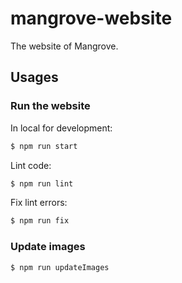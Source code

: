 # mangrove-website

The website of Mangrove.

## Usages

### Run the website

In local for development:
```bash
$ npm run start
```

Lint code:
```bash
$ npm run lint
```

Fix lint errors:
```bash
$ npm run fix
```

### Update images

```bash
$ npm run updateImages
```